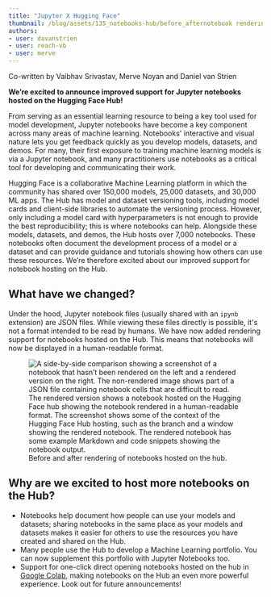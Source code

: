 ```yaml
---
title: "Jupyter X Hugging Face" 
thumbnail: /blog/assets/135_notebooks-hub/before_afternotebook renderıng.png
authors:
- user: davanstrien
- user: reach-vb 
- user: merve
---
```


Co-written by Vaibhav Srivastav, Merve Noyan and Daniel van Strien

**We’re excited to announce improved support for Jupyter notebooks hosted on the Hugging Face Hub!**

From serving as an essential learning resource to being a key tool used for model development, Jupyter notebooks have become a key component across many areas of machine learning. Notebooks' interactive and visual nature lets you get feedback quickly as you develop models, datasets, and demos. For many, their first exposure to training machine learning models is via a Jupyter notebook, and many practitioners use notebooks as a critical tool for developing and communicating their work. 

Hugging Face is a collaborative Machine Learning platform in which the community has shared over 150,000 models, 25,000 datasets, and 30,000 ML apps. The Hub has model and dataset versioning tools, including model cards and client-side libraries to automate the versioning process. However, only including a model card with hyperparameters is not enough to provide the best reproducibility; this is where notebooks can help. Alongside these models, datasets, and demos, the Hub hosts over 7,000 notebooks. These notebooks often document the development process of a model or a dataset and can provide guidance and tutorials showing how others can use these resources. We’re therefore excited about our improved support for notebook hosting on the Hub. 

## What have we changed? 

Under the hood, Jupyter notebook files (usually shared with an `ipynb` extension) are JSON files. While viewing these files directly is possible, it's not a format intended to be read by humans. We have now added rendering support for notebooks hosted on the Hub. This means that notebooks will now be displayed in a human-readable format. 

<figure>
  <img src="/blog/assets/135_notebooks-hub/before_afternotebook renderıng.png" alt="A side-by-side comparison showing a screenshot of a notebook that hasn’t been rendered on the left and a rendered version on the right.  The non-rendered image shows part of a JSON file containing notebook cells that are difficult to read. The rendered version shows a notebook hosted on the Hugging Face hub showing the notebook rendered in a human-readable format. The screenshot shows some of the context of the Hugging Face Hub hosting, such as the branch and a window showing the rendered notebook. The rendered notebook has some example Markdown and code snippets showing the notebook output. "/>
  <figcaption>Before and after rendering of notebooks hosted on the hub.</figcaption>
</figure>

## Why are we excited to host more notebooks on the Hub? 

- Notebooks help document how people can use your models and datasets; sharing notebooks in the same place as your models and datasets makes it easier for others to use the resources you have created and shared on the Hub. 
- Many people use the Hub to develop a Machine Learning portfolio. You can now supplement this portfolio with Jupyter Notebooks too. 
- Support for one-click direct opening notebooks hosted on the hub in [Google Colab](https://medium.com/google-colab/hugging-face-notebooks-x-colab-722d91e05e7c), making notebooks on the Hub an even more powerful experience. Look out for future announcements! 


